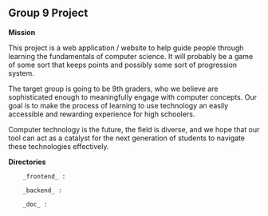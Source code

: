 ## Group 9 Project

__Mission__

This project is a web application / website to help guide people through learning the fundamentals of computer science. It will probably be a game of some sort that keeps points and possibly some sort of progression system.

The target group is going to be 9th graders, who we believe are sophisticated enough to meaningfully engage with computer concepts. Our goal is to make the process of learning to use technology an easily accessible and rewarding experience for high schoolers.
        	
Computer technology is the future, the field is diverse, and we hope that our tool can act as a catalyst for the next generation of students to navigate these technologies effectively.
 
__Directories__

        _frontend_ :

        _backend_ :

        _doc_ :
